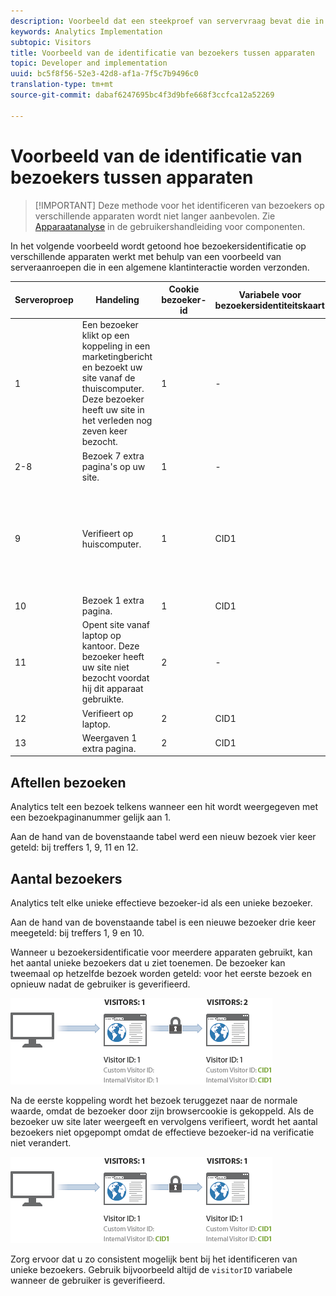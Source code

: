 ```yaml
---
description: Voorbeeld dat een steekproef van servervraag bevat die in een gemeenschappelijke klanteninteractie wordt verzonden.
keywords: Analytics Implementation
subtopic: Visitors
title: Voorbeeld van de identificatie van bezoekers tussen apparaten
topic: Developer and implementation
uuid: bc5f8f56-52e3-42d8-af1a-7f5c7b9496c0
translation-type: tm+mt
source-git-commit: dabaf6247695bc4f3d9bfe668f3ccfca12a52269

---
```



# Voorbeeld van de identificatie van bezoekers tussen apparaten

>[!IMPORTANT] Deze methode voor het identificeren van bezoekers op verschillende apparaten wordt niet langer aanbevolen. Zie [Apparaatanalyse](/help/components/cda/cda-home.md) in de gebruikershandleiding voor componenten.

In het volgende voorbeeld wordt getoond hoe bezoekersidentificatie op verschillende apparaten werkt met behulp van een voorbeeld van serveraanroepen die in een algemene klantinteractie worden verzonden.

| Serveroproep | Handeling | Cookie bezoeker-id | Variabele voor bezoekersidentiteitskaart | Effectieve bezoeker-id | Paginanummer bezoeken | Bezoek nummer |
|--- |--- |--- |--- |--- |--- |--- |
| 1 | Een bezoeker klikt op een koppeling in een marketingbericht en bezoekt uw site vanaf de thuiscomputer. Deze bezoeker heeft uw site in het verleden nog zeven keer bezocht. | 1 | - | 1 | 1 | 8 |
| 2-8 | Bezoek 7 extra pagina&#39;s op uw site. | 1 | - | 1 | 2-8 | 8 |
| 9 | Verifieert op huiscomputer. | 1 | CID1 | CID1 | 9 <br>(Dit is de eerste hit van CID1 ooit, dus neemt deze het profiel van de bezoeker over en gaat dit verder vanaf Bezoeker ID 1.) | 8 |
| 10 | Bezoek 1 extra pagina. | 1 | CID1 | CID1 | 10 | 8 |
| 11 | Opent site vanaf laptop op kantoor. Deze bezoeker heeft uw site niet bezocht voordat hij dit apparaat gebruikte. | 2 | - | 2 | 1 | 1 |
| 12 | Verifieert op laptop. | 2 | CID1 | CID1 | 1 | 9 |
| 13 | Weergaven 1 extra pagina. | 2 | CID1 | CID1 | 2 | 9 |

## Aftellen bezoeken

Analytics telt een bezoek telkens wanneer een hit wordt weergegeven met een bezoekpaginanummer gelijk aan 1.

Aan de hand van de bovenstaande tabel werd een nieuw bezoek vier keer geteld: bij treffers 1, 9, 11 en 12.

## Aantal bezoekers

Analytics telt elke unieke effectieve bezoeker-id als een unieke bezoeker.

Aan de hand van de bovenstaande tabel is een nieuwe bezoeker drie keer meegeteld: bij treffers 1, 9 en 10.

Wanneer u bezoekersidentificatie voor meerdere apparaten gebruikt, kan het aantal unieke bezoekers dat u ziet toenemen. De bezoeker kan tweemaal op hetzelfde bezoek worden geteld: voor het eerste bezoek en opnieuw nadat de gebruiker is geverifieerd.

![](assets/visitors.png)

Na de eerste koppeling wordt het bezoek teruggezet naar de normale waarde, omdat de bezoeker door zijn browsercookie is gekoppeld. Als de bezoeker uw site later weergeeft en vervolgens verifieert, wordt het aantal bezoekers niet opgepompt omdat de effectieve bezoeker-id na verificatie niet verandert.

![](assets/visitors_2.png)

Zorg ervoor dat u zo consistent mogelijk bent bij het identificeren van unieke bezoekers. Gebruik bijvoorbeeld altijd de `visitorID` variabele wanneer de gebruiker is geverifieerd.
